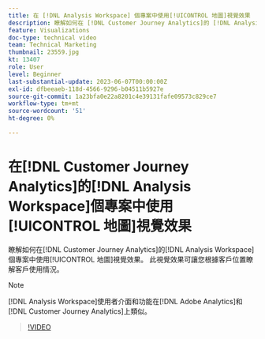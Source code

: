 ```yaml
---
title: 在 [!DNL Analysis Workspace] 個專案中使用[!UICONTROL 地圖]視覺效果
description: 瞭解如何在 [!DNL Customer Journey Analytics]的 [!DNL Analysis Workspace] 專案中使用[!UICONTROL 地圖]視覺效果。
feature: Visualizations
doc-type: technical video
team: Technical Marketing
thumbnail: 23559.jpg
kt: 13407
role: User
level: Beginner
last-substantial-update: 2023-06-07T00:00:00Z
exl-id: dfbeeaeb-118d-4566-9296-b04511b5927e
source-git-commit: 1a23bfa0e22a8201c4e39131fafe09573c829ce7
workflow-type: tm+mt
source-wordcount: '51'
ht-degree: 0%

---
```


# 在[!DNL Customer Journey Analytics]的[!DNL Analysis Workspace]個專案中使用[!UICONTROL 地圖]視覺效果

瞭解如何在[!DNL Customer Journey Analytics]的[!DNL Analysis Workspace]個專案中使用[!UICONTROL 地圖]視覺效果。 此視覺效果可讓您根據客戶位置瞭解客戶使用情況。

>[!NOTE]
>
>[!DNL Analysis Workspace]使用者介面和功能在[!DNL Adobe Analytics]和[!DNL Customer Journey Analytics]上類似。

>[!VIDEO](https://video.tv.adobe.com/v/23559/?quality=12&learn=on)
